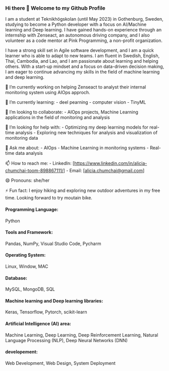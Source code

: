 ### Hi there 👋 Welcome to my Github Profile

I am a student at Teknikhögskolan (until May 2023) in Gothenburg, Sweden, studying to become a Python developer with a focus on AI/Machine learning and Deep learning. I have gained hands-on experience through an internship with Zenseact, an autonomous driving company, and I also volunteer as a code mentor at Pink Programming, a non-profit organization.

I have a strong skill set in Agile software development, and I am a quick learner who is able to adapt to new teams. I am fluent in Swedish, English, Thai, Cambodia, and Lao, and I am passionate about learning and helping others. With a start-up mindset and a focus on data-driven decision making, I am eager to continue advancing my skills in the field of machine learning and deep learning.


🔭 I’m currently working on helping Zenseact to analyst their internal monitoring system using AIOps approch.

🌱 I’m currently learning: 
      - deel pearning
      - computer vision
      - TinyML
      
👯 I’m looking to collaborate:
        - AIOps projects, Machine Learning applications in the field of monitoring and analysis
   
🤔 I’m looking for help with: 
        - Optimizing my deep learning models for real-time analysis
        - Exploring new techniques for analysis and visualization of monitoring data
    
💬 Ask me about:
      - AIOps
      - Machine Learning in monitoring systems
      - Real-time data analysis

📫 How to reach me:
      - LinkedIn: [https://www.linkedin.com/in/alicia-chumchai-toom-898867111/]
      - Email: [alicia.chumchai@gmail.com]

😄 Pronouns: she/her

⚡ Fun fact: I enjoy hiking and exploring new outdoor adventures in my free time. Looking forward to try moutain bike.

#### Programming Language: 
Python

#### Tools and Framework: 
Pandas, NumPy, Visual Studio Code, Pycharm

#### Operating System:
Linux, Window, MAC

#### Database:
MySQL, MongoDB, SQL

#### Machine learning and Deep learning libraries:
Keras, Tensorflow, Pytorch, scikit-learn

#### Artificial Intelligence (AI) area:
Machine Learning, Deep Learning, Deep Reinforcement Learning, Natural Language Processing (NLP), Deep Neural Networks (DNN)

#### developement:
Web Development, Web Design, System Deployment
